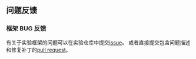 ## 问题反馈

### 框架 BUG 反馈

有关于实验框架的问题可以在实验仓库中提交[issue](https://git.tsinghua.edu.cn/dbtrain/dbtrain-lab/-/issues/new)。
或者直接提交包含问题描述和修复补丁的[pull request](https://git.tsinghua.edu.cn/dbtrain/dbtrain-lab/-/merge_requests/new)。
